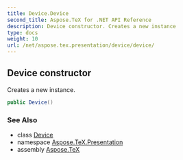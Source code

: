 ```yaml
---
title: Device.Device
second_title: Aspose.TeX for .NET API Reference
description: Device constructor. Creates a new instance
type: docs
weight: 10
url: /net/aspose.tex.presentation/device/device/
---
```

## Device constructor

Creates a new instance.

```csharp
public Device()
```

### See Also

* class [Device](../)
* namespace [Aspose.TeX.Presentation](../../device/)
* assembly [Aspose.TeX](../../../)


